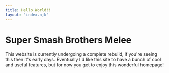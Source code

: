 ```yaml
---
title: Hello World!!
layout: "index.njk"
---
```


# Super Smash Brothers Melee

This website is currently undergoing a complete rebuild, if you're seeing this then it's early days. Eventually I'd like this site to have a bunch of cool and useful features, but for now you get to enjoy this wonderful homepage!

